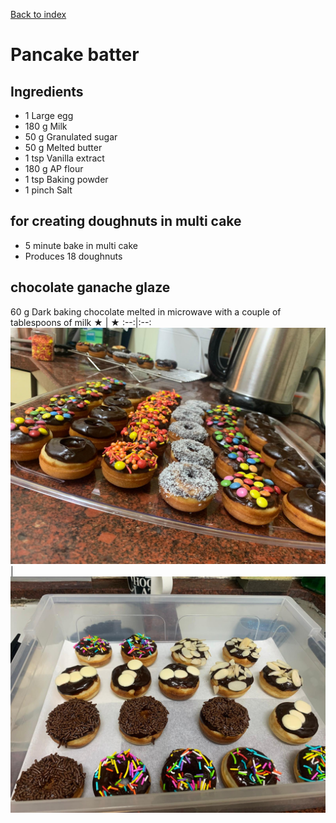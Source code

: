 [Back to index](../index.MD)

# Pancake batter
## Ingredients
* 1 Large egg
* 180 g Milk
* 50 g Granulated sugar
* 50 g Melted butter
* 1 tsp Vanilla extract
* 180 g AP flour
* 1 tsp Baking powder
* 1 pinch Salt

## for creating doughnuts in multi cake

- 5 minute bake in multi cake
- Produces 18 doughnuts

## chocolate ganache glaze
60 g Dark baking chocolate melted in microwave with a couple of tablespoons of milk
 ★ | ★ 
:--:|:--:
![in the multimaker](../images/pancake1.jpeg) | ![in the multimaker](../images/pancake2.jpeg)

